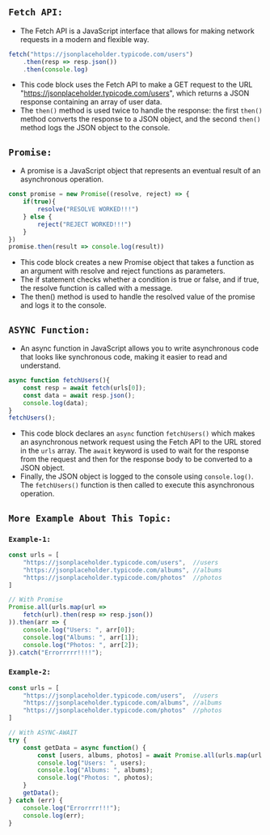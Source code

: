 ## `Fetch API:`
- The Fetch API is a JavaScript interface that allows for making network requests in a modern and flexible way.

```javascript
fetch("https://jsonplaceholder.typicode.com/users")
    .then(resp => resp.json())
    .then(console.log)
```
- This code block uses the Fetch API to make a GET request to the URL "https://jsonplaceholder.typicode.com/users", which returns a JSON response containing an array of user data.
- The `then()` method is used twice to handle the response: the first `then()` method converts the response to a JSON object, and the second `then()` method logs the JSON object to the console.

## `Promise:`
- A promise is a JavaScript object that represents an eventual result of an asynchronous operation.
```javascript
const promise = new Promise((resolve, reject) => {
    if(true){
        resolve("RESOLVE WORKED!!!")
    } else {
        reject("REJECT WORKED!!!")
    }
})
promise.then(result => console.log(result))
```
- This code block creates a new Promise object that takes a function as an argument with resolve and reject functions as parameters.
- The if statement checks whether a condition is true or false, and if true, the resolve function is called with a message.
- The then() method is used to handle the resolved value of the promise and logs it to the console.

## `ASYNC Function:`
- An async function in JavaScript allows you to write asynchronous code that looks like synchronous code, making it easier to read and understand.
```javascript
async function fetchUsers(){
    const resp = await fetch(urls[0]);
    const data = await resp.json();
    console.log(data);
}
fetchUsers();
```
- This code block declares an `async` function `fetchUsers()` which makes an asynchronous network request using the Fetch API to the URL stored in the `urls` array. The `await` keyword is used to wait for the response from the request and then for the response body to be converted to a JSON object. 
- Finally, the JSON object is logged to the console using `console.log()`. The `fetchUsers()` function is then called to execute this asynchronous operation.

## `More Example About This Topic:`
### `Example-1:`
```javascript
const urls = [
    "https://jsonplaceholder.typicode.com/users",  //users
    "https://jsonplaceholder.typicode.com/albums", //albums
    "https://jsonplaceholder.typicode.com/photos"  //photos
]

// With Promise
Promise.all(urls.map(url =>
    fetch(url).then(resp => resp.json())
)).then(arr => {
    console.log("Users: ", arr[0]);
    console.log("Albums: ", arr[1]);
    console.log("Photos: ", arr[2]);
}).catch("Errorrrrr!!!!");

```

### `Example-2:`
```javascript
const urls = [
    "https://jsonplaceholder.typicode.com/users",  //users
    "https://jsonplaceholder.typicode.com/albums", //albums
    "https://jsonplaceholder.typicode.com/photos"  //photos
]

// With ASYNC-AWAIT
try {
    const getData = async function() {
        const [users, albums, photos] = await Promise.all(urls.map(url => fetch(url).then(resp => resp.json())))
        console.log("Users: ", users);
        console.log("Albums: ", albums);
        console.log("Photos: ", photos);
    }
    getData();
} catch (err) {
    console.log("Errorrrr!!!");
    console.log(err);
}
```